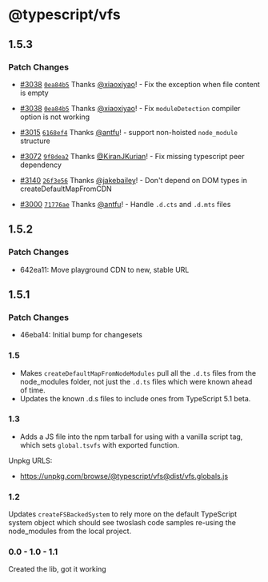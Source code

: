 # @typescript/vfs

## 1.5.3

### Patch Changes

- [#3038](https://github.com/microsoft/TypeScript-Website/pull/3038) [`0ea84b5`](https://github.com/microsoft/TypeScript-Website/commit/0ea84b59ae291aba677fe77ca059c4112e45fb9b) Thanks [@xiaoxiyao](https://github.com/xiaoxiyao)! - Fix the exception when file content is empty

- [#3038](https://github.com/microsoft/TypeScript-Website/pull/3038) [`0ea84b5`](https://github.com/microsoft/TypeScript-Website/commit/0ea84b59ae291aba677fe77ca059c4112e45fb9b) Thanks [@xiaoxiyao](https://github.com/xiaoxiyao)! - Fix `moduleDetection` compiler option is not working

- [#3015](https://github.com/microsoft/TypeScript-Website/pull/3015) [`6168ef4`](https://github.com/microsoft/TypeScript-Website/commit/6168ef49a4d08c0b5658732d23625bbcc6049109) Thanks [@antfu](https://github.com/antfu)! - support non-hoisted `node_module` structure

- [#3072](https://github.com/microsoft/TypeScript-Website/pull/3072) [`9f8dea2`](https://github.com/microsoft/TypeScript-Website/commit/9f8dea2c19a3b6028148090f5e8cba8eea086ec3) Thanks [@KiranJKurian](https://github.com/KiranJKurian)! - Fix missing typescript peer dependency

- [#3140](https://github.com/microsoft/TypeScript-Website/pull/3140) [`26f3e56`](https://github.com/microsoft/TypeScript-Website/commit/26f3e566aa8fff235a8f6927ef2c33b28be4fe89) Thanks [@jakebailey](https://github.com/jakebailey)! - Don't depend on DOM types in createDefaultMapFromCDN

- [#3000](https://github.com/microsoft/TypeScript-Website/pull/3000) [`71776ae`](https://github.com/microsoft/TypeScript-Website/commit/71776aecc1b56289ab56d240a9272ce83686ef1a) Thanks [@antfu](https://github.com/antfu)! - Handle `.d.cts` and `.d.mts` files

## 1.5.2

### Patch Changes

- 642ea11: Move playground CDN to new, stable URL

## 1.5.1

### Patch Changes

- 46eba14: Initial bump for changesets

### 1.5

- Makes `createDefaultMapFromNodeModules` pull all the `.d.ts` files from the node_modules folder, not just the `.d.ts` files which were known ahead of time.
- Updates the known .d.s files to include ones from TypeScript 5.1 beta.

### 1.3

- Adds a JS file into the npm tarball for using with a vanilla script tag, which sets `global.tsvfs` with exported function.

Unpkg URLS:

- https://unpkg.com/browse/@typescript/vfs@dist/vfs.globals.js

### 1.2

Updates `createFSBackedSystem` to rely more on the default TypeScript system object which should see twoslash code samples re-using the node_modules from the local project.

### 0.0 - 1.0 - 1.1

Created the lib, got it working
